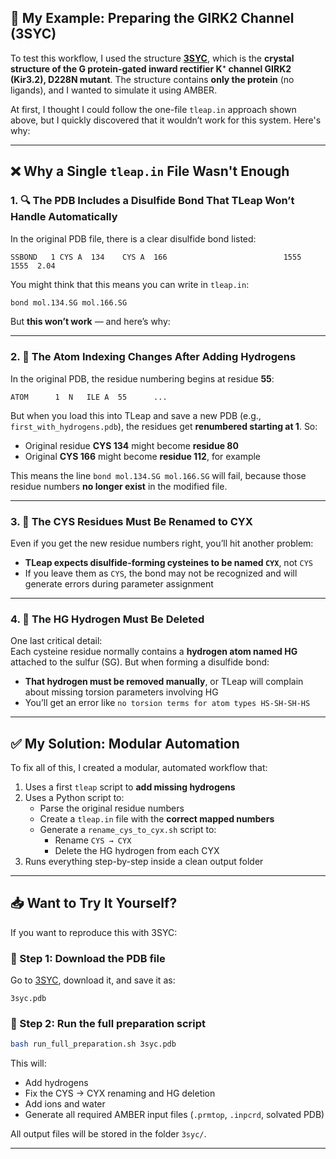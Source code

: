 
## 🧪 My Example: Preparing the GIRK2 Channel (3SYC)

To test this workflow, I used the structure [**3SYC**](https://www.rcsb.org/structure/3SYC), which is the **crystal structure of the G protein-gated inward rectifier K⁺ channel GIRK2 (Kir3.2), D228N mutant**. The structure contains **only the protein** (no ligands), and I wanted to simulate it using AMBER.

At first, I thought I could follow the one-file `tleap.in` approach shown above, but I quickly discovered that it wouldn’t work for this system. Here's why:

---

## ❌ Why a Single `tleap.in` File Wasn't Enough

### 1. 🔍 The PDB Includes a Disulfide Bond That TLeap Won’t Handle Automatically

In the original PDB file, there is a clear disulfide bond listed:

```
SSBOND   1 CYS A  134    CYS A  166                          1555   1555  2.04
```

You might think that this means you can write in `tleap.in`:

```bash
bond mol.134.SG mol.166.SG
```

But **this won’t work** — and here’s why:

---

### 2. 🧬 The Atom Indexing Changes After Adding Hydrogens

In the original PDB, the residue numbering begins at residue **55**:

```
ATOM      1  N   ILE A  55      ...
```

But when you load this into TLeap and save a new PDB (e.g., `first_with_hydrogens.pdb`), the residues get **renumbered starting at 1**. So:

- Original residue **CYS 134** might become **residue 80**
- Original **CYS 166** might become **residue 112**, for example

This means the line `bond mol.134.SG mol.166.SG` will fail, because those residue numbers **no longer exist** in the modified file.

---

### 3. 🧪 The CYS Residues Must Be Renamed to CYX

Even if you get the new residue numbers right, you’ll hit another problem:

- **TLeap expects disulfide-forming cysteines to be named `CYX`**, not `CYS`
- If you leave them as `CYS`, the bond may not be recognized and will generate errors during parameter assignment

---

### 4. 🧼 The HG Hydrogen Must Be Deleted

One last critical detail:  
Each cysteine residue normally contains a **hydrogen atom named HG** attached to the sulfur (SG). But when forming a disulfide bond:

- **That hydrogen must be removed manually**, or TLeap will complain about missing torsion parameters involving HG
- You’ll get an error like `no torsion terms for atom types HS-SH-SH-HS`

---

## ✅ My Solution: Modular Automation

To fix all of this, I created a modular, automated workflow that:

1. Uses a first `tleap` script to **add missing hydrogens**
2. Uses a Python script to:
   - Parse the original residue numbers
   - Create a `tleap.in` file with the **correct mapped numbers**
   - Generate a `rename_cys_to_cyx.sh` script to:
     - Rename `CYS → CYX`
     - Delete the HG hydrogen from each CYX
3. Runs everything step-by-step inside a clean output folder

---

## 📥 Want to Try It Yourself?

If you want to reproduce this with 3SYC:

### 🔧 Step 1: Download the PDB file
Go to [3SYC](https://www.rcsb.org/structure/3SYC), download it, and save it as:

```
3syc.pdb
```

### 🧪 Step 2: Run the full preparation script

```bash
bash run_full_preparation.sh 3syc.pdb
```

This will:
- Add hydrogens
- Fix the CYS → CYX renaming and HG deletion
- Add ions and water
- Generate all required AMBER input files (`.prmtop`, `.inpcrd`, solvated PDB)

All output files will be stored in the folder `3syc/`.

---
